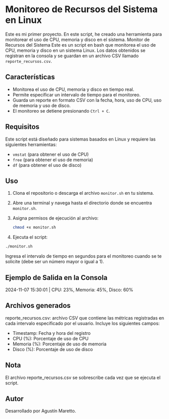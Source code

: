 # Monitoreo de Recursos del Sistema en Linux

Este es mi primer proyecto. En este script, he creado una herramienta para monitorear el uso de CPU, memoria y disco en el sistema. Monitor de Recursos del Sistema Este es un script en bash que monitorea el uso de CPU, memoria y disco en un sistema Linux. Los datos obtenidos se registran en la consola y se guardan en un archivo CSV llamado `reporte_recursos.csv`.

## Características

- Monitorea el uso de CPU, memoria y disco en tiempo real.
- Permite especificar un intervalo de tiempo para el monitoreo.
- Guarda un reporte en formato CSV con la fecha, hora, uso de CPU, uso de memoria y uso de disco.
- El monitoreo se detiene presionando `Ctrl + C`.

## Requisitos

Este script está diseñado para sistemas basados en Linux y requiere las siguientes herramientas:
- `vmstat` (para obtener el uso de CPU)
- `free` (para obtener el uso de memoria)
- `df` (para obtener el uso de disco)

## Uso

1. Clona el repositorio o descarga el archivo `monitor.sh` en tu sistema.
2. Abre una terminal y navega hasta el directorio donde se encuentra `monitor.sh`.
3. Asigna permisos de ejecución al archivo:

   ```bash
   chmod +x monitor.sh
   ```
4. Ejecuta el script:
  ```bash
./monitor.sh
  ```
Ingresa el intervalo de tiempo en segundos para el monitoreo cuando se te solicite (debe ser un número mayor o igual a 1).

## Ejemplo de Salida en la Consola
2024-11-07 15:30:01 | CPU: 23%, Memoria: 45%, Disco: 60%

## Archivos generados
reporte_recursos.csv: archivo CSV que contiene las métricas registradas en cada intervalo especificado por el usuario. Incluye los siguientes campos:
* Timestamp: Fecha y hora del registro
* CPU (%): Porcentaje de uso de CPU
* Memoria (%): Porcentaje de uso de memoria
* Disco (%): Porcentaje de uso de disco

## Nota
El archivo reporte_recursos.csv se sobrescribe cada vez que se ejecuta el script.

## Autor
Desarrollado por Agustín Maretto.

